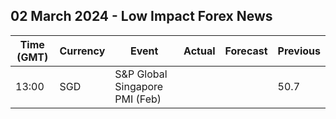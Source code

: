 ## 02 March 2024 - Low Impact Forex News

| Time (GMT) | Currency | Event | Actual | Forecast | Previous |
|------|----------|-------|--------|----------|----------|
| 13:00 | SGD | S&P Global Singapore PMI (Feb) |  |  | 50.7 |
